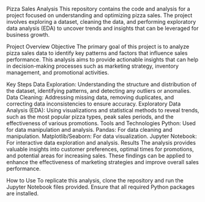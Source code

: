 Pizza Sales Analysis
This repository contains the code and analysis for a project focused on understanding and optimizing pizza sales. The project involves exploring a dataset, cleaning the data, and performing exploratory data analysis (EDA) to uncover trends and insights that can be leveraged for business growth.

Project Overview
Objective
The primary goal of this project is to analyze pizza sales data to identify key patterns and factors that influence sales performance. This analysis aims to provide actionable insights that can help in decision-making processes such as marketing strategy, inventory management, and promotional activities.

Key Steps
Data Exploration: Understanding the structure and distribution of the dataset, identifying patterns, and detecting any outliers or anomalies.
Data Cleaning: Addressing missing data, removing duplicates, and correcting data inconsistencies to ensure accuracy.
Exploratory Data Analysis (EDA): Using visualizations and statistical methods to reveal trends, such as the most popular pizza types, peak sales periods, and the effectiveness of various promotions.
Tools and Technologies
Python: Used for data manipulation and analysis.
Pandas: For data cleaning and manipulation.
Matplotlib/Seaborn: For data visualization.
Jupyter Notebook: For interactive data exploration and analysis.
Results
The analysis provides valuable insights into customer preferences, optimal times for promotions, and potential areas for increasing sales. These findings can be applied to enhance the effectiveness of marketing strategies and improve overall sales performance.

How to Use
To replicate this analysis, clone the repository and run the Jupyter Notebook files provided. Ensure that all required Python packages are installed.

